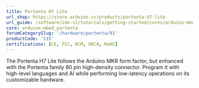 ```yaml
---
title: Portenta H7 Lite
url_shop: https://store.arduino.cc/products/portenta-h7-lite
url_guide: /software/ide-v1/tutorials/getting-started/cores/arduino-mbed_portenta
core: arduino:mbed_portenta
forumCategorySlug: '/hardware/portenta/91'
productCode: '115'
certifications: [CE, FCC, RCM, UKCA, RoHS]
---
```


The Portenta H7 Lite follows the Arduino MKR form factor, but enhanced with the Portenta family 80 pin high-density connector. Program it with high-level languages and AI while performing low-latency operations on its customizable hardware.
